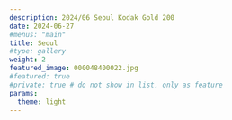 ```yaml
---
description: 2024/06 Seoul Kodak Gold 200
date: 2024-06-27
#menus: "main"
title: Seoul
#type: gallery
weight: 2
featured_image: 000048400022.jpg
#featured: true
#private: true # do not show in list, only as feature
params:
  theme: light
---
```


